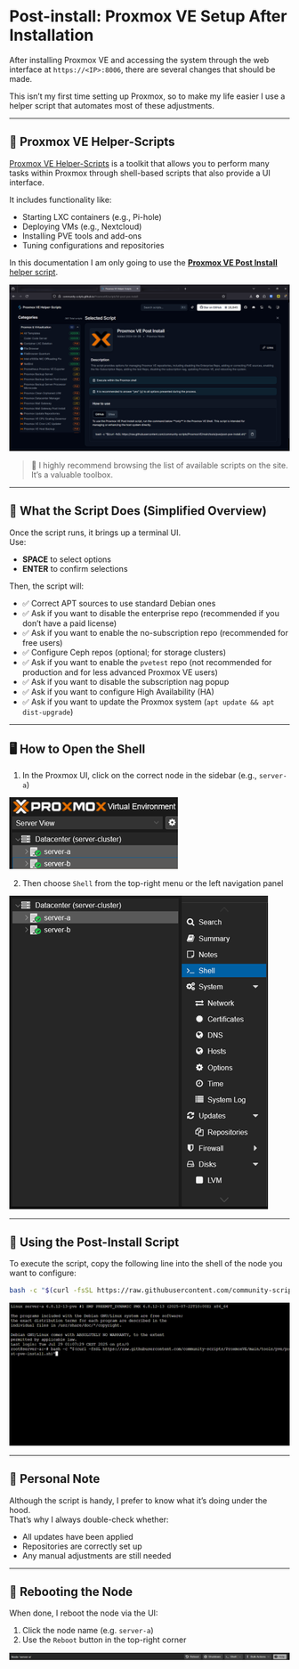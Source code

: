 # Post-install: Proxmox VE Setup After Installation

After installing Proxmox VE and accessing the system through the web interface at `https://<IP>:8006`, there are several changes that should be made.

This isn’t my first time setting up Proxmox, so to make my life easier I use a helper script that automates most of these adjustments.

---

## 🔧 Proxmox VE Helper-Scripts

[Proxmox VE Helper-Scripts](https://community-scripts.github.io/ProxmoxVE/) is a toolkit that allows you to perform many tasks within Proxmox through shell-based scripts that also provide a UI interface.

It includes functionality like:
- Starting LXC containers (e.g., Pi-hole)
- Deploying VMs (e.g., Nextcloud)
- Installing PVE tools and add-ons
- Tuning configurations and repositories

In this documentation I am only going to use the [**Proxmox VE Post Install** helper script](https://community-scripts.github.io/ProxmoxVE/scripts?id=post-pve-install).

![Helper script overview](../images/post-install/postinstall-helperscript.png)

> 🔎 I highly recommend browsing the list of available scripts on the site. It’s a valuable toolbox.

---
## 🧠 What the Script Does (Simplified Overview)

Once the script runs, it brings up a terminal UI.  
Use:
- **SPACE** to select options
- **ENTER** to confirm selections

Then, the script will:
- ✅ Correct APT sources to use standard Debian ones
- ✅ Ask if you want to disable the enterprise repo (recommended if you don’t have a paid license)
- ✅ Ask if you want to enable the no-subscription repo (recommended for free users)
- ✅ Configure Ceph repos (optional; for storage clusters)
- ✅ Ask if you want to enable the `pvetest` repo (not recommended for production and for less advanced Proxmox VE users)
- ✅ Ask if you want to disable the subscription nag popup
- ✅ Ask if you want to configure High Availability (HA)
- ✅ Ask if you want to update the Proxmox system (`apt update && apt dist-upgrade`)

---

## 🖥️ How to Open the Shell

1. In the Proxmox UI, click on the correct node in the sidebar (e.g., `server-a`)

![Node selection](../images/post-install/postinstall-nodes.png) 

2. Then choose `Shell` from the top-right menu or the left navigation panel
 
![Open shell](../images/post-install/postinstall-shell.png)

---

## 🚀 Using the Post-Install Script

To execute the script, copy the following line into the shell of the node you want to configure:

```bash
bash -c "$(curl -fsSL https://raw.githubusercontent.com/community-scripts/ProxmoxVE/main/tools/pve/post-pve-install.sh)"
```

![Shell with script input](../images/post-install/postinstall-shellscript.png)

---

## 📝 Personal Note

Although the script is handy, I prefer to know what it’s doing under the hood.  
That’s why I always double-check whether:
- All updates have been applied
- Repositories are correctly set up
- Any manual adjustments are still needed

---

## 🔄 Rebooting the Node

When done, I reboot the node via the UI:
1. Click the node name (e.g. `server-a`)
2. Use the `Reboot` button in the top-right corner

![Reboot location](../images/post-install/postinstall-reboot.png)
